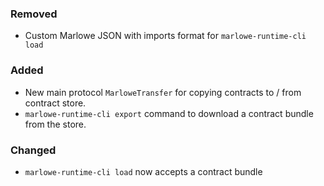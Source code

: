 ### Removed

- Custom Marlowe JSON with imports format for `marlowe-runtime-cli load`

### Added

- New main protocol `MarloweTransfer` for copying contracts to / from contract store.
- `marlowe-runtime-cli export` command to download a contract bundle from the store.

### Changed

- `marlowe-runtime-cli load` now accepts a contract bundle
